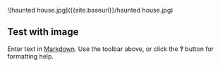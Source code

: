 ![haunted house.jpg]({{site.baseurl}}/haunted house.jpg)
## Test with image

Enter text in [Markdown](http://daringfireball.net/projects/markdown/). Use the toolbar above, or click the **?** button for formatting help.
